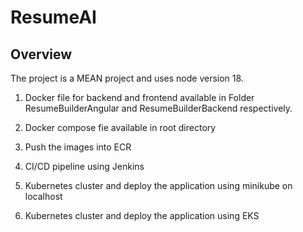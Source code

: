 # ResumeAI

## Overview

The project is a MEAN project and uses node version 18.

1. Docker file for backend and frontend available in Folder ResumeBuilderAngular and ResumeBuilderBackend respectively.

2. Docker compose fie available in root directory

3. Push the images into ECR

4. CI/CD pipeline using Jenkins

5. Kubernetes cluster and deploy the application using minikube on localhost

6. Kubernetes cluster and deploy the application using EKS
